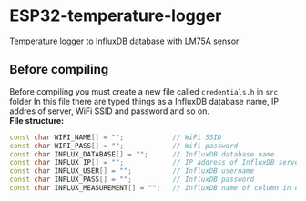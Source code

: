 # ESP32-temperature-logger
Temperature logger to InfluxDB database with LM75A sensor
## Before compiling
Before compiling you must create a new file called `credentials.h` in `src` folder
In this file there are typed things as a InfluxDB database name, IP addres of server, WiFi SSID and password and so on.  
__File structure:__
```cpp
const char WIFI_NAME[] = "";            // WiFi SSID
const char WIFI_PASS[] = "";            // Wifi password
const char INFLUX_DATABASE[] = "";      // InfluxDB database name
const char INFLUX_IP[] = "";            // IP address of InfluxDB server
const char INFLUX_USER[] = "";          // InfluxDB username
const char INFLUX_PASS[] = "";          // InfluxDB password
const char INFLUX_MEASUREMENT[] = "";   // InfluxDB name of column in database
```
